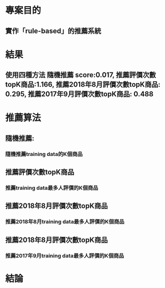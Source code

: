 # 專案目的
## 實作「rule-based」的推薦系統

# 結果
## 使用四種方法 隨機推薦 score:0.017, 推薦評價次數topK商品:1.166, 推薦2018年8月評價次數topK商品: 0.295, 推薦2017年9月評價次數topK商品: 0.488

# 推薦算法

## 隨機推薦:
### 隨機推薦training data的K個商品

##  推薦評價次數topK商品
###  推薦training data最多人評價的K個商品

## 推薦2018年8月評價次數topK商品
### 推薦2018年8月training data最多人評價的K個商品

## 推薦2018年8月評價次數topK商品
### 推薦2017年9月training data最多人評價的K個商品

# 結論
